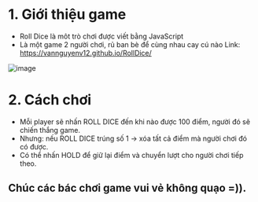 # 1. Giới thiệu game
- Roll Dice là môt trò chơi được viết bằng JavaScript
- Là một game 2 người chơi, rủ ban bè để cùng nhau cay cú nào
Link: https://vannguyenv12.github.io/RollDice/

![image](https://user-images.githubusercontent.com/88303019/161009727-7c52d8e3-98bc-464a-8b3e-e17e2d8e75be.png)


# 2. Cách chơi
- Mỗi player  sẽ nhấn ROLL DICE đến khi nào được 100 điểm, người đó sẽ chiến thắng game.
- Nhưng: nếu ROLL DICE trúng số 1 -> xóa tất cả điểm mà người chơi đó có được.
- Có thể nhấn HOLD để giữ lại điểm và chuyển lượt cho người chơi tiếp theo.

## Chúc các bác chơi game vui vẻ không quạo =)).
